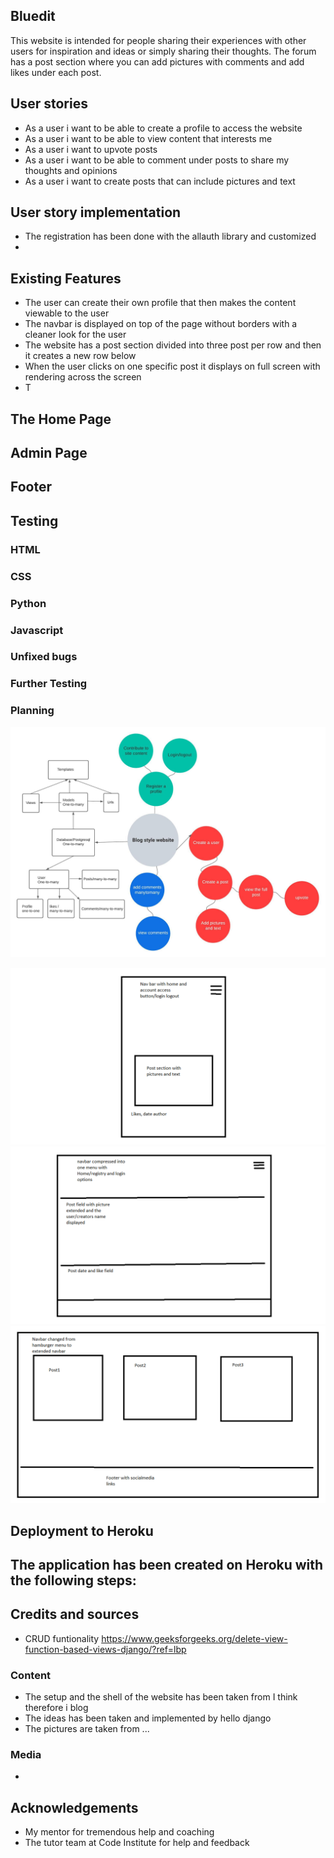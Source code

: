 
## Bluedit
This website is intended for people sharing their experiences with other users for inspiration and ideas or simply sharing their thoughts. The forum has a post section where you can add pictures with comments and add likes under each post.

## User stories
- As a user i want to be able to create a profile to access the website
- As a user i want to be able to view content that interests me
- As a user i want to upvote posts 
- As a user i want to be able to comment under posts to share my thoughts and opinions
- As a user i want to create posts that can include pictures and text

## User story implementation
- The registration has been done with the allauth library and customized
- 

## Existing Features
- The user can create their own profile that then makes the content viewable to the user
- The navbar is displayed on top of the page without borders with a cleaner look for the user
- The website has a post section divided into three post per row and then it creates a new row below
- When the user clicks on one specific post it displays on full screen with rendering across the screen
- T

## The Home Page 

## Admin Page

## Footer

## Testing

### HTML

### CSS

### Python

### Javascript

### Unfixed bugs

### Further Testing

### Planning 

![ERD](media/erd-for-pp4.jpg)

![Wireframes](media/Wireframe-PP4.png)
![](media/Wireframe%20PP4%20W(720px)%20H%20(659px).png)
![](media/Wireframe%20PP4%20fullscreen.png)


## Deployment to Heroku
The application has been created on Heroku with the following steps:
- 
## Credits and sources
- CRUD funtionality https://www.geeksforgeeks.org/delete-view-function-based-views-django/?ref=lbp 
### Content

- The setup and the shell of the website has been taken from I think therefore i blog
- The ideas has been taken and implemented by hello django
- The pictures are taken from ...

### Media

- 

## Acknowledgements 
- My mentor for tremendous help and coaching
- The tutor team at Code Institute for help and feedback
